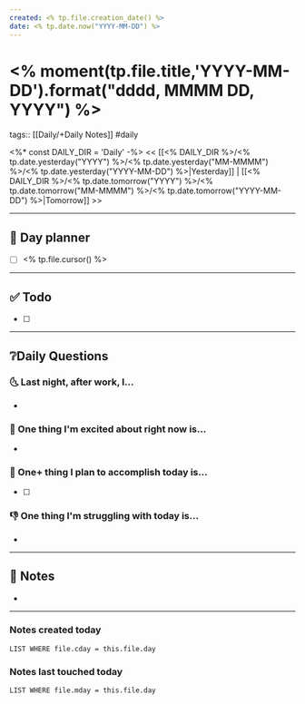 ```yaml
---
created: <% tp.file.creation_date() %>
date: <% tp.date.now("YYYY-MM-DD") %>
---
```

# <% moment(tp.file.title,'YYYY-MM-DD').format("dddd, MMMM DD, YYYY") %>

tags:: [[Daily/+Daily Notes]] #daily

<%*
const DAILY_DIR = 'Daily'
-%>
<< [[<% DAILY_DIR %>/<% tp.date.yesterday("YYYY") %>/<% tp.date.yesterday("MM-MMMM") %>/<% tp.date.yesterday("YYYY-MM-DD") %>|Yesterday]] | [[<% DAILY_DIR %>/<% tp.date.tomorrow("YYYY") %>/<% tp.date.tomorrow("MM-MMMM") %>/<% tp.date.tomorrow("YYYY-MM-DD") %>|Tomorrow]] >>

---
## 📅 Day planner
- [ ] <% tp.file.cursor() %>

---
## ✅ Todo
- [ ] 

---
## ❔Daily Questions
### 🌜 Last night, after work, I...
- 

### 🙌 One thing I'm excited about right now is...
- 

### 🚀 One+ thing I plan to accomplish today is...
- [ ] 

### 👎 One thing I'm struggling with today is...
- 

---
## 📝 Notes
- 

---
### Notes created today
```dataview
LIST WHERE file.cday = this.file.day
```

### Notes last touched today
```dataview
LIST WHERE file.mday = this.file.day
```